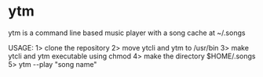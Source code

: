 # ytm
ytm is a command line based music player with a song cache at ~/.songs

USAGE:
1> clone the repository
2> move ytcli and ytm to /usr/bin
3> make ytcli and ytm executable using chmod
4> make the directory $HOME/.songs
5> ytm --play "song name"
